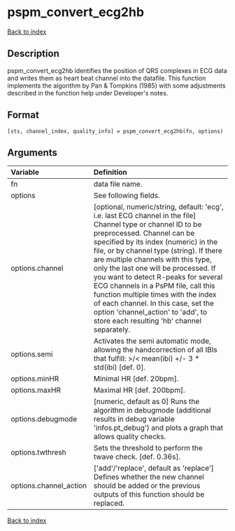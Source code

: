 # pspm_convert_ecg2hb
[Back to index](/PsPM/ref/)

## Description

pspm_convert_ecg2hb identifies the position of QRS complexes in ECG data and writes them as heart beat channel into the datafile. This function implements the algorithm by Pan & Tompkins (1985) with some adjustments described in the function help under Developer's notes.


## Format

`[sts, channel_index, quality_info] = pspm_convert_ecg2hb(fn, options)`


## Arguments

| Variable | Definition |
|:--|:--|
| fn | data file name. |
| options | See following fields. |
| options.channel | [optional, numeric/string, default: 'ecg', i.e. last ECG channel in the file] Channel type or channel ID to be preprocessed. Channel can be specified by its index (numeric) in the file, or by channel type (string). If there are multiple channels with this type, only the last one will be processed. If you want to detect R-peaks for several ECG channels in a PsPM file, call this function multiple times with the index of each channel. In this case, set the option 'channel_action' to 'add', to store each resulting 'hb' channel separately. |
| options.semi | Activates the semi automatic mode, allowing the handcorrection of all IBIs that fulfill: >/< mean(ibi) +/- 3 * std(ibi) [def. 0]. |
| options.minHR | Minimal HR [def. 20bpm]. |
| options.maxHR | Maximal HR [def. 200bpm]. |
| options.debugmode | [numeric, default as 0] Runs the algorithm in debugmode (additional results in debug variable 'infos.pt_debug') and plots a graph that allows quality checks. |
| options.twthresh | Sets the threshold to perform the twave check. [def. 0.36s]. |
| options.channel_action | ['add'/'replace', default as 'replace'] Defines whether the new channel should be added or the previous outputs of this function should be replaced. |

[Back to index](/PsPM/ref/)
